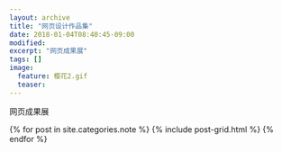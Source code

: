 ```yaml
---
layout: archive
title: "网页设计作品集"
date: 2018-01-04T08:40:45-09:00
modified:
excerpt: "网页成果展"
tags: []
image: 
  feature: 樱花2.gif
  teaser:
---
```


网页成果展

<div class="tiles">
{% for post in site.categories.note %}
  {% include post-grid.html %}
{% endfor %}
</div><!-- /.tiles 把所有categories 有 note 的列出來-->
